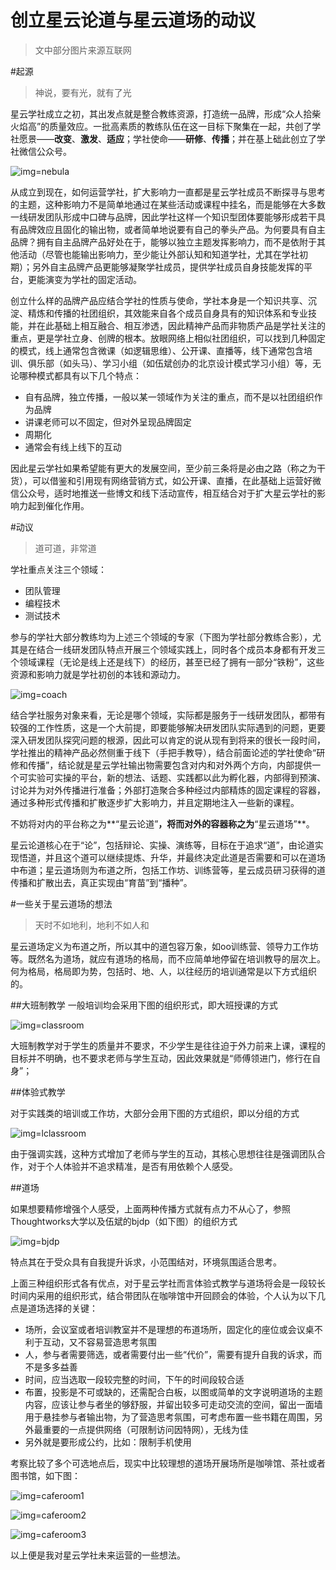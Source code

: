创立星云论道与星云道场的动议
=========================

>文中部分图片来源互联网

#起源

>神说，要有光，就有了光

星云学社成立之初，其出发点就是整合教练资源，打造统一品牌，形成“众人拾柴火焰高”的质量效应。一批高素质的教练队伍在这一目标下聚集在一起，共创了学社愿景——**改变**、**激发**、**适应**；学社使命——**研修**、**传播**；并在基上础此创立了学社微信公众号。

![img=nebula](https://github.com/hxfirefox/blog/blob/master/record/nebula%20university%20logo_s.png)

从成立到现在，如何运营学社，扩大影响力一直都是星云学社成员不断探寻与思考的主题，这种影响力不是简单地通过在某些活动或课程中挂名，而是能够在大多数一线研发团队形成中口碑与品牌，因此学社这样一个知识型团体要能够形成若干具有品牌效应且固化的输出物，或者简单地说要有自己的拳头产品。为何要具有自主品牌？拥有自主品牌产品好处在于，能够以独立主题发挥影响力，而不是依附于其他活动（尽管也能输出影响力，至少能让外部认知和知道学社，尤其在学社初期）；另外自主品牌产品更能够凝聚学社成员，提供学社成员自身技能发挥的平台，更能演变为学社的固定活动。

创立什么样的品牌产品应结合学社的性质与使命，学社本身是一个知识共享、沉淀、精炼和传播的社团组织，其效能来自各个成员自身具有的知识体系和专业技能，并在此基础上相互融合、相互渗透，因此精神产品而非物质产品是学社关注的重点，更是学社立身、创牌的根本。放眼网络上相似社团组织，可以找到几种固定的模式，线上通常包含微课（如逻辑思维）、公开课、直播等，线下通常包含培训、俱乐部（如头马）、学习小组（如伍斌创办的北京设计模式学习小组）等，无论哪种模式都具有以下几个特点：

- 自有品牌，独立传播，一般以某一领域作为关注的重点，而不是以社团组织作为品牌
- 讲课老师可以不固定，但对外呈现品牌固定
- 周期化
- 通常会有线上线下的互动

因此星云学社如果希望能有更大的发展空间，至少前三条将是必由之路（称之为干货），可以借鉴和引用现有网络营销方式，如公开课、直播，在此基础上运营好微信公众号，适时地推送一些博文和线下活动宣传，相互结合对于扩大星云学社的影响力起到催化作用。

#动议

>道可道，非常道

学社重点关注三个领域：

- 团队管理
- 编程技术
- 测试技术

参与的学社大部分教练均为上述三个领域的专家（下图为学社部分教练合影），尤其是在结合一线研发团队特点开展三个领域实践上，同时各个成员本身都有开发三个领域课程（无论是线上还是线下）的经历，甚至已经了拥有一部分“铁粉”，这些资源和影响力就是学社初创的本钱和源动力。

![img=coach](https://github.com/hxfirefox/blog/blob/master/record/1615175139.jpg)

结合学社服务对象来看，无论是哪个领域，实际都是服务于一线研发团队，都带有较强的工作性质，这是一个大前提，即要能够解决研发团队实际遇到的问题，更要深入研发团队探究问题的根源，因此可以肯定的说从现有到将来的很长一段时间，学社推出的精神产品必然侧重于线下（手把手教导），结合前面论述的学社使命“研修和传播”，结论就是星云学社输出物需要包含对内和对外两个方向，内部提供一个可实验可实操的平台，新的想法、话题、实践都以此为孵化器，内部得到预演、讨论并为对外传播进行准备；外部打造聚合多种经过内部精炼的固定课程的容器，通过多种形式传播和扩散逐步扩大影响力，并且定期地注入一些新的课程。

不妨将对内的平台称之为**“星云论道”**，将而对外的容器称之为**“星云道场”**。

星云论道核心在于“论”，包括辩论、实操、演练等，目标在于追求“道”，由论道实现悟道，并且这个道可以继续提炼、升华，并最终决定此道是否需要和可以在道场中布道；星云道场则为布道之所，包括工作坊、训练营等，星云成员研习获得的道传播和扩散出去，真正实现由“育苗”到“播种”。

#一些关于星云道场的想法

>天时不如地利，地利不如人和

星云道场定义为布道之所，所以其中的道包容万象，如oo训练营、领导力工作坊等。既然名为道场，就应有道场的格局，而不应简单地停留在培训教导的层次上。何为格局，格局即为势，包括时、地、人，以往经历的培训通常是以下方式组织的。

##大班制教学
一般培训均会采用下图的组织形式，即大班授课的方式

![img=classroom](http://www.syyirui.com/upfile/isClass/pic/20151129101305-31867800187319516_thumb.jpg)

大班制教学对于学生的质量并不要求，不少学生是往往迫于外力前来上课，课程的目标并不明确，也不要求老师与学生互动，因此效果就是“师傅领进门，修行在自身”；

##体验式教学

对于实践类的培训或工作坊，大部分会用下图的方式组织，即以分组的方式

![img=lclassroom](http://i2.sinaimg.cn/edu/2013/0724/U3844P42DT20130724104244.jpg)

由于强调实践，这种方式增加了老师与学生的互动，其核心思想往往是强调团队合作，对于个人体验并不追求精准，是否有用依赖个人感受。

##道场

如果想要精修增强个人感受，上面两种传播方式就有点力不从心了，参照Thoughtworks大学以及伍斌的bjdp（如下图）的组织方式

![img=bjdp](http://nebula.wsimg.com/b885017fc627d1988350ec8cc0949388?AccessKeyId=7D82E6433833FE8AF8AE&disposition=0&alloworigin=1)

特点其在于受众具有自我提升诉求，小范围结对，环境氛围适合思考。

上面三种组织形式各有优点，对于星云学社而言体验式教学与道场将会是一段较长时间内采用的组织形式，结合带团队在咖啡馆中开回顾会的体验，个人认为以下几点是道场选择的关键：

- 场所，会议室或者培训教室并不是理想的布道场所，固定化的座位或会议桌不利于互动，又不容易营造思考氛围
- 人，参与者需要筛选，或者需要付出一些“代价”，需要有提升自我的诉求，而不是多多益善
- 时间，应当选取一段较完整的时间，下午的时间段较合适
- 布置，投影是不可或缺的，还需配合白板，以图或简单的文字说明道场的主题内容，应该让参与者坐的够舒服，并留出较多可走动交流的空间，留出一面墙用于悬挂参与者输出物，为了营造思考氛围，可考虑布置一些书籍在周围，另外最重要的一点提供网络（可限制访问因特网），无线为佳
- 另外就是要形成公约，比如：限制手机使用

考察比较了多个可选地点后，现实中比较理想的道场开展场所是咖啡馆、茶社或者图书馆，如下图：

![img=caferoom1](https://github.com/hxfirefox/blog/blob/master/record/236675224.jpg)

![img=caferoom2](https://github.com/hxfirefox/blog/blob/master/record/891281469.jpg)

![img=caferoom3](https://github.com/hxfirefox/blog/blob/master/record/1997036788.jpg)

以上便是我对星云学社未来运营的一些想法。

